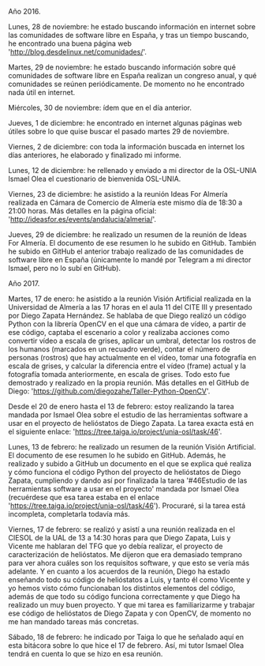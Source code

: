 Año 2016.

Lunes, 28 de noviembre: he estado buscando información en internet sobre las comunidades de software libre en España, y tras un tiempo buscando, he encontrado una buena página web 'http://blog.desdelinux.net/comunidades/'.

Martes, 29 de noviembre: he estado buscando información sobre qué comunidades de software libre en España realizan un congreso anual, y qué comunidades se reúnen periódicamente. De momento no he encontrado nada útil en internet.

Miércoles, 30 de noviembre: ídem que en el día anterior.

Jueves, 1 de diciembre: he encontrado en internet algunas páginas web útiles sobre lo que quise buscar el pasado martes 29 de noviembre.

Viernes, 2 de diciembre: con toda la información buscada en internet los días anteriores, he elaborado y finalizado mi informe.

Lunes, 12 de diciembre: he rellenado y enviado a mi director de la OSL-UNIA Ismael Olea el cuestionario de bienvenida OSL-UNIA.

Viernes, 23 de diciembre: he asistido a la reunión Ideas For Almería realizada en Cámara de Comercio de Almería este mismo día de 18:30 a 21:00 horas. Más detalles en la página oficial: 'http://ideasfor.es/events/andalucia/almeria/'.

Jueves, 29 de diciembre: he realizado un resumen de la reunión de Ideas For Almería. El documento de ese resumen lo he subido en GitHub. También he subido en GitHub el anterior trabajo realizado de las comunidades de software libre en España (únicamente lo mandé por Telegram a mi director Ismael, pero no lo subí en GitHub).

Año 2017.

Martes, 17 de enero: he asistido a la reunión Visión Artificial realizada en la Universidad de Almería a las 17 horas en el aula 11 del CITE III y presentado por Diego Zapata Hernández. Se hablaba de que Diego realizó un código Python con la librería OpenCV en el que una cámara de vídeo, a partir de ese código, captaba el escenario a color y realizaba acciones como convertir vídeo a escala de grises, aplicar un umbral, detectar los rostros de los humanos (marcados en un recuadro verde), contar el número de personas (rostros) que hay actualmente en el vídeo, tomar una fotografía en escala de grises, y calcular la diferencia entre el vídeo (frame) actual y la fotografía tomada anteriormente, en escala de grises. Todo esto fue demostrado y realizado en la propia reunión. Más detalles en el GitHub de Diego: 'https://github.com/diegozahe/Taller-Python-OpenCV'.

Desde el 20 de enero hasta el 13 de febrero: estoy realizando la tarea mandada por Ismael Olea sobre el estudio de las herramientas software a usar en el proyecto de helióstatos de Diego Zapata. La tarea exacta está en el siguiente enlace: 'https://tree.taiga.io/project/unia-osl/task/46'.

Lunes, 13 de febrero: he realizado un resumen de la reunión Visión Artificial. El documento de ese resumen lo he subido en GitHub. Además, he realizado y subido a GitHub un documento en el que se explica qué realiza y cómo funciona el código Python del proyecto de helióstatos de Diego Zapata, cumpliendo y dando así por finalizada la tarea '#46Estudio de las herramientas software a usar en el proyecto' mandada por Ismael Olea (recuérdese que esa tarea estaba en el enlace 'https://tree.taiga.io/project/unia-osl/task/46'). Procuraré, si la tarea está incompleta, completarla todavía más.

Viernes, 17 de febrero: se realizó y asistí a una reunión realizada en el CIESOL de la UAL de 13 a 14:30 horas para que Diego Zapata, Luis y Vicente me hablaran del TFG que yo debía realizar, el proyecto de caracterización de helióstatos. Me dijeron que era demasiado temprano para ver ahora cuáles son los requisitos software, y que esto se vería más adelante. Y en cuanto a los acuerdos de la reunión, Diego ha estado enseñando todo su código de helióstatos a Luis, y tanto él como Vicente y yo hemos visto cómo funcionaban los distintos elementos del código, además de que todo su código funciona correctamente y que Diego ha realizado un muy buen proyecto. Y que mi tarea es familiarizarme y trabajar ese código de helióstatos de Diego Zapata y con OpenCV, de momento no me han mandado tareas más concretas.

Sábado, 18 de febrero: he indicado por Taiga lo que he señalado aquí en esta bitácora sobre lo que hice el 17 de febrero. Así, mi tutor Ismael Olea tendrá en cuenta lo que se hizo en esa reunión.
